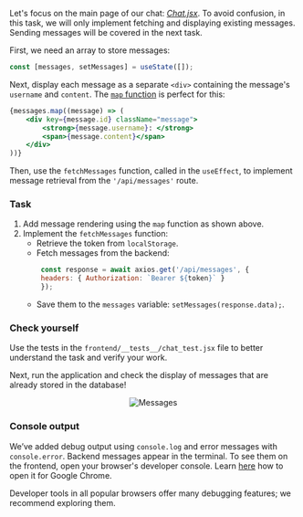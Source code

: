 Let's focus on the main page of our chat: [_Chat.jsx_][Chat].
To avoid confusion, in this task, we will only implement fetching and displaying existing messages.
Sending messages will be covered in the next task.

First, we need an array to store messages:

```jsx
const [messages, setMessages] = useState([]);
```

Next, display each message as a separate `<div>` containing the message's `username` and `content`. 
The [`map` function](https://developer.mozilla.org/en-US/docs/Web/JavaScript/Reference/Global_Objects/Array/map) is perfect for this:

```jsx
{messages.map((message) => (
    <div key={message.id} className="message">
        <strong>{message.username}: </strong>
        <span>{message.content}</span>
    </div>
))}
```

Then, use the `fetchMessages` function, called in the `useEffect`, to implement message retrieval from the `'/api/messages'` route.

### Task

1. Add message rendering using the `map` function as shown above.
2. Implement the `fetchMessages` function:
   - Retrieve the token from `localStorage`.
   - Fetch messages from the backend:
     ```jsx
      const response = await axios.get('/api/messages', {
      headers: { Authorization: `Bearer ${token}` }
      });
     ```
   - Save them to the `messages` variable: `setMessages(response.data);`.

### Check yourself
Use the tests in the `frontend/__tests__/chat_test.jsx` file to better understand the task and verify your work.

Next, run the application and check the display of messages that are already stored in the database!

<div style="text-align: center; max-width: 1000px; margin: 0 auto;">
<img src="images/messages.png" alt="Messages">
</div>

### Console output
We’ve added debug output using `console.log` and error messages with `console.error`. 
Backend messages appear in the terminal. To see them on the frontend, open your browser's developer console. 
Learn [here](https://developer.chrome.com/docs/devtools/open) how to open it for Google Chrome.

Developer tools in all popular browsers offer many debugging features; we recommend exploring them.


[Chat]: course://Frontend/BackendConnection/retrieving_messages/frontend/src/pages/Chat.jsx
